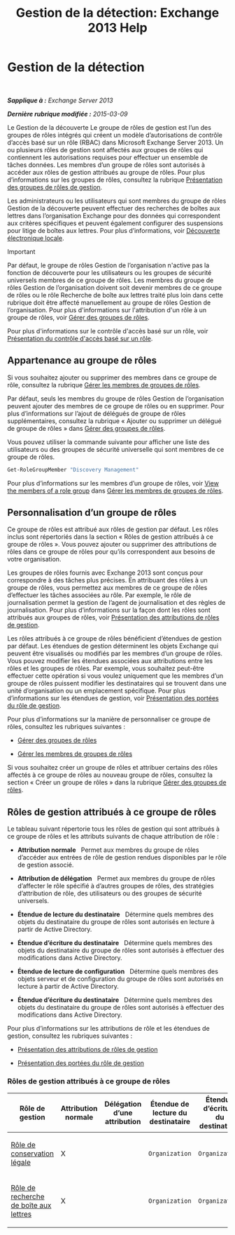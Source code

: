 ﻿---
title: 'Gestion de la détection: Exchange 2013 Help'
TOCTitle: Gestion de la détection
ms:assetid: b8bc5922-a8c9-4707-906d-fa38bb87da8f
ms:mtpsurl: https://technet.microsoft.com/fr-fr/library/Dd351080(v=EXCHG.150)
ms:contentKeyID: 50479058
ms.date: 04/24/2018
mtps_version: v=EXCHG.150
ms.translationtype: HT
---

# Gestion de la détection

 

_**Sapplique à :** Exchange Server 2013_

_**Dernière rubrique modifiée :** 2015-03-09_

Le Gestion de la découverte Le groupe de rôles de gestion est l’un des groupes de rôles intégrés qui créent un modèle d’autorisations de contrôle d’accès basé sur un rôle (RBAC) dans Microsoft Exchange Server 2013. Un ou plusieurs rôles de gestion sont affectés aux groupes de rôles qui contiennent les autorisations requises pour effectuer un ensemble de tâches données. Les membres d’un groupe de rôles sont autorisés à accéder aux rôles de gestion attribués au groupe de rôles. Pour plus d’informations sur les groupes de rôles, consultez la rubrique [Présentation des groupes de rôles de gestion](understanding-management-role-groups-exchange-2013-help.md).

Les administrateurs ou les utilisateurs qui sont membres du groupe de rôles Gestion de la découverte peuvent effectuer des recherches de boîtes aux lettres dans l’organisation Exchange pour des données qui correspondent aux critères spécifiques et peuvent également configurer des suspensions pour litige de boîtes aux lettres. Pour plus d’informations, voir [Découverte électronique locale](https://docs.microsoft.com/fr-fr/exchange/security-and-compliance/in-place-ediscovery/in-place-ediscovery).

> [!IMPORTANT]
> Par défaut, le groupe de rôles Gestion de l’organisation n'active pas la fonction de découverte pour les utilisateurs ou les groupes de sécurité universels membres de ce groupe de rôles. Les membres du groupe de rôles Gestion de l’organisation doivent soit devenir membres de ce groupe de rôles ou le rôle Recherche de boîte aux lettres traité plus loin dans cette rubrique doit être affecté manuellement au groupe de rôles Gestion de l’organisation. Pour plus d'informations sur l'attribution d'un rôle à un groupe de rôles, voir <a href="manage-role-groups-exchange-2013-help.md">Gérer des groupes de rôles</a>.


Pour plus d'informations sur le contrôle d'accès basé sur un rôle, voir [Présentation du contrôle d'accès basé sur un rôle](understanding-role-based-access-control-exchange-2013-help.md).

## Appartenance au groupe de rôles

Si vous souhaitez ajouter ou supprimer des membres dans ce groupe de rôle, consultez la rubrique [Gérer les membres de groupes de rôles](manage-role-group-members-exchange-2013-help.md).

Par défaut, seuls les membres du groupe de rôles Gestion de l’organisation peuvent ajouter des membres de ce groupe de rôles ou en supprimer. Pour plus d’informations sur l’ajout de délégués de groupe de rôles supplémentaires, consultez la rubrique « Ajouter ou supprimer un délégué de groupe de rôles » dans [Gérer des groupes de rôles](manage-role-groups-exchange-2013-help.md).

Vous pouvez utiliser la commande suivante pour afficher une liste des utilisateurs ou des groupes de sécurité universelle qui sont membres de ce groupe de rôles.

```powershell
Get-RoleGroupMember "Discovery Management"
```

Pour plus d’informations sur les membres d’un groupe de rôles, voir [View the members of a role group](manage-role-group-members-exchange-2013-help.md) dans [Gérer les membres de groupes de rôles](manage-role-group-members-exchange-2013-help.md).

## Personnalisation d’un groupe de rôles

Ce groupe de rôles est attribué aux rôles de gestion par défaut. Les rôles inclus sont répertoriés dans la section « Rôles de gestion attribués à ce groupe de rôles ». Vous pouvez ajouter ou supprimer des attributions de rôles dans ce groupe de rôles pour qu’ils correspondent aux besoins de votre organisation.

Les groupes de rôles fournis avec Exchange 2013 sont conçus pour correspondre à des tâches plus précises. En attribuant des rôles à un groupe de rôles, vous permettez aux membres de ce groupe de rôles d’effectuer les tâches associées au rôle. Par exemple, le rôle de journalisation permet la gestion de l’agent de journalisation et des règles de journalisation. Pour plus d’informations sur la façon dont les rôles sont attribués aux groupes de rôles, voir [Présentation des attributions de rôles de gestion](understanding-management-role-assignments-exchange-2013-help.md).

Les rôles attribués à ce groupe de rôles bénéficient d’étendues de gestion par défaut. Les étendues de gestion déterminent les objets Exchange qui peuvent être visualisés ou modifiés par les membres d’un groupe de rôles. Vous pouvez modifier les étendues associées aux attributions entre les rôles et les groupes de rôles. Par exemple, vous souhaitez peut-être effectuer cette opération si vous voulez uniquement que les membres d’un groupe de rôles puissent modifier les destinataires qui se trouvent dans une unité d’organisation ou un emplacement spécifique. Pour plus d’informations sur les étendues de gestion, voir [Présentation des portées du rôle de gestion](understanding-management-role-scopes-exchange-2013-help.md).

Pour plus d’informations sur la manière de personnaliser ce groupe de rôles, consultez les rubriques suivantes :

  - [Gérer des groupes de rôles](manage-role-groups-exchange-2013-help.md)

  - [Gérer les membres de groupes de rôles](manage-role-group-members-exchange-2013-help.md)

Si vous souhaitez créer un groupe de rôles et attribuer certains des rôles affectés à ce groupe de rôles au nouveau groupe de rôles, consultez la section « Créer un groupe de rôles » dans la rubrique [Gérer des groupes de rôles](manage-role-groups-exchange-2013-help.md).

## Rôles de gestion attribués à ce groupe de rôles

Le tableau suivant répertorie tous les rôles de gestion qui sont attribués à ce groupe de rôles et les attributs suivants de chaque attribution de rôle :

  - **Attribution normale**   Permet aux membres du groupe de rôles d’accéder aux entrées de rôle de gestion rendues disponibles par le rôle de gestion associé.

  - **Attribution de délégation**   Permet aux membres du groupe de rôles d’affecter le rôle spécifié à d’autres groupes de rôles, des stratégies d’attribution de rôle, des utilisateurs ou des groupes de sécurité universels.

  - **Étendue de lecture du destinataire**   Détermine quels membres des objets du destinataire du groupe de rôles sont autorisés en lecture à partir de Active Directory.

  - **Étendue d’écriture du destinataire**   Détermine quels membres des objets du destinataire du groupe de rôles sont autorisés à effectuer des modifications dans Active Directory.

  - **Étendue de lecture de configuration**   Détermine quels membres des objets serveur et de configuration du groupe de rôles sont autorisés en lecture à partir de Active Directory.

  - **Étendue d’écriture du destinataire**   Détermine quels membres des objets du destinataire du groupe de rôles sont autorisés à effectuer des modifications dans Active Directory.

Pour plus d’informations sur les attributions de rôle et les étendues de gestion, consultez les rubriques suivantes :

  - [Présentation des attributions de rôles de gestion](understanding-management-role-assignments-exchange-2013-help.md)

  - [Présentation des portées du rôle de gestion](understanding-management-role-scopes-exchange-2013-help.md)

### Rôles de gestion attribués à ce groupe de rôles

<table style="width:100%;">
<colgroup>
<col style="width: 14%" />
<col style="width: 14%" />
<col style="width: 14%" />
<col style="width: 14%" />
<col style="width: 14%" />
<col style="width: 14%" />
<col style="width: 14%" />
</colgroup>
<thead>
<tr class="header">
<th>Rôle de gestion</th>
<th>Attribution normale</th>
<th>Délégation d’une attribution</th>
<th>Étendue de lecture du destinataire</th>
<th>Étendue d’écriture du destinataire</th>
<th>Configuration de l’étendue de lecture</th>
<th>Configuration de l’étendue d’écriture</th>
</tr>
</thead>
<tbody>
<tr class="odd">
<td><p><a href="legal-hold-role-exchange-2013-help.md">Rôle de conservation légale</a></p></td>
<td><p>X</p></td>
<td><p></p></td>
<td><p><code>Organization</code></p></td>
<td><p><code>Organization</code></p></td>
<td><p><code>OrganizationConfig</code></p></td>
<td><p><code>None</code></p></td>
</tr>
<tr class="even">
<td><p><a href="mailbox-search-role-exchange-2013-help.md">Rôle de recherche de boîte aux lettres</a></p></td>
<td><p>X</p></td>
<td><p></p></td>
<td><p><code>Organization</code></p></td>
<td><p><code>Organization</code></p></td>
<td><p><code>None</code></p></td>
<td><p><code>None</code></p></td>
</tr>
</tbody>
</table>

